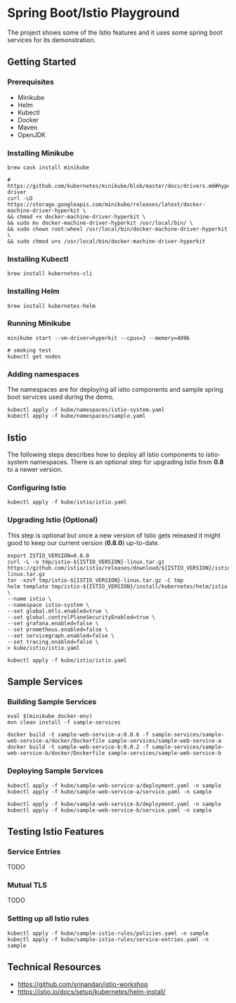 # Spring Boot/Istio Playground

The project shows some of the Istio features and it uses some spring boot services for its demonstration.  

## Getting Started
  
### Prerequisites

* Minikube
* Helm
* Kubectl
* Docker
* Maven
* OpenJDK

### Installing Minikube
```
brew cask install minikube

# https://github.com/kubernetes/minikube/blob/master/docs/drivers.md#hyperkit-driver
curl -LO https://storage.googleapis.com/minikube/releases/latest/docker-machine-driver-hyperkit \
&& chmod +x docker-machine-driver-hyperkit \
&& sudo mv docker-machine-driver-hyperkit /usr/local/bin/ \
&& sudo chown root:wheel /usr/local/bin/docker-machine-driver-hyperkit \
&& sudo chmod u+s /usr/local/bin/docker-machine-driver-hyperkit
```

### Installing Kubectl
```
brew install kubernetes-cli
```

### Installing Helm
```
brew install kubernetes-helm
```

### Running Minikube
```
minikube start --vm-driver=hyperkit --cpus=3 --memory=4096

# smoking test
kubectl get nodes
```

### Adding namespaces

The namespaces are for deploying all istio components and sample spring boot services used during the demo. 
```
kubectl apply -f kube/namespaces/istio-system.yaml
kubectl apply -f kube/namespaces/sample.yaml
```

## Istio

The following steps describes how to deploy all Istio components to istio-system namespaces. There is an optional step for upgrading Istio from **0.8** to a newer version.

### Configuring Istio
```
kubectl apply -f kube/istio/istio.yaml
```

### Upgrading Istio (Optional)

This step is optional but once a new version of Istio gets released it might good to keep our current version (**0.8.0**) up-to-date.

```
export ISTIO_VERSION=0.8.0
curl -L -o tmp/istio-${ISTIO_VERSION}-linux.tar.gz https://github.com/istio/istio/releases/download/${ISTIO_VERSION}/istio-${ISTIO_VERSION}-linux.tar.gz
tar -xzvf tmp/istio-${ISTIO_VERSION}-linux.tar.gz -C tmp
helm template tmp/istio-${ISTIO_VERSION}/install/kubernetes/helm/istio \
--name istio \
--namespace istio-system \
--set global.mtls.enabled=true \
--set global.controlPlaneSecurityEnabled=true \
--set grafana.enabled=false \
--set prometheus.enabled=false \
--set servicegraph.enabled=false \
--set tracing.enabled=false \
> kube/istio/istio.yaml

kubectl apply -f kube/istio/istio.yaml
```

## Sample Services 

### Building Sample Services
```
eval $(minikube docker-env)
mvn clean install -f sample-services

docker build -t sample-web-service-a:0.0.6 -f sample-services/sample-web-service-a/docker/Dockerfile sample-services/sample-web-service-a
docker build -t sample-web-service-b:0.0.2 -f sample-services/sample-web-service-b/docker/Dockerfile sample-services/sample-web-service-b
```

### Deploying Sample Services
```
kubectl apply -f kube/sample-web-service-a/deployment.yaml -n sample
kubectl apply -f kube/sample-web-service-a/service.yaml -n sample

kubectl apply -f kube/sample-web-service-b/deployment.yaml -n sample
kubectl apply -f kube/sample-web-service-b/service.yaml -n sample
```

## Testing Istio Features

### Service Entries

TODO

### Mutual TLS

TODO

### Setting up all Istio rules 
```
kubectl apply -f kube/sample-istio-rules/policies.yaml -n sample
kubectl apply -f kube/sample-istio-rules/service-entries.yaml -n sample
```


## Technical Resources

* https://github.com/srinandan/istio-workshop
* https://istio.io/docs/setup/kubernetes/helm-install/